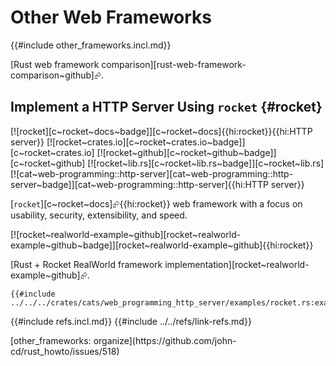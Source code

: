 # Other Web Frameworks

{{#include other_frameworks.incl.md}}

[Rust web framework comparison][rust-web-framework-comparison~github]⮳.

## Implement a HTTP Server Using `rocket` {#rocket}

[![rocket][c~rocket~docs~badge]][c~rocket~docs]{{hi:rocket}}{{hi:HTTP server}}
[![rocket~crates.io][c~rocket~crates.io~badge]][c~rocket~crates.io]
[![rocket~github][c~rocket~github~badge]][c~rocket~github]
[![rocket~lib.rs][c~rocket~lib.rs~badge]][c~rocket~lib.rs]
[![cat~web-programming::http-server][cat~web-programming::http-server~badge]][cat~web-programming::http-server]{{hi:HTTP server}}

[`rocket`][c~rocket~docs]⮳{{hi:rocket}} web framework with a focus on usability, security, extensibility, and speed.

[![rocket~realworld-example~github][rocket~realworld-example~github~badge]][rocket~realworld-example~github]{{hi:rocket}}

[Rust + Rocket RealWorld framework implementation][rocket~realworld-example~github]⮳.

```rust,editable
{{#include ../../../crates/cats/web_programming_http_server/examples/rocket.rs:example}}
```

{{#include refs.incl.md}}
{{#include ../../refs/link-refs.md}}

<div class="hidden">
[other_frameworks: organize](https://github.com/john-cd/rust_howto/issues/518)
</div>
